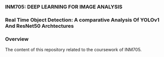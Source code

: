 ### INM705: DEEP LEARNING FOR IMAGE ANALYSIS
### Real Time Object Detection: A comparative Analysis Of YOLOv1 And ResNet50 Archtectures
### Overview
The content of this repository related to the coursework of INM705.
